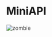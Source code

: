 # MiniAPI
![zombie](https://github.com/user-attachments/assets/b58805dc-2d6d-4e78-a27e-74da5ad62c5d)
